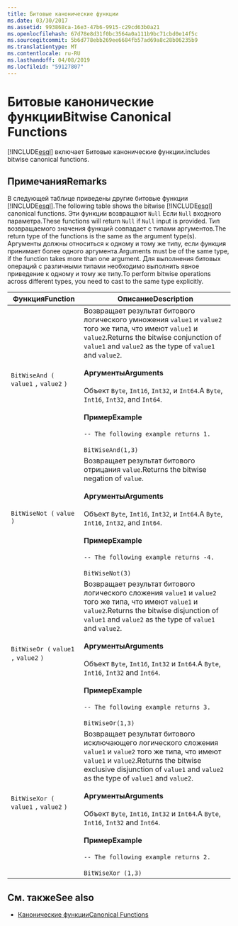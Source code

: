 ```yaml
---
title: Битовые канонические функции
ms.date: 03/30/2017
ms.assetid: 993868ca-16e3-47b6-9915-c29cd63b0a21
ms.openlocfilehash: 67d78e8d31f0bc3564a0a111b9bc71cbd0e14f5c
ms.sourcegitcommit: 5b6d778ebb269ee6684fb57ad69a8c28b06235b9
ms.translationtype: MT
ms.contentlocale: ru-RU
ms.lasthandoff: 04/08/2019
ms.locfileid: "59127807"
---
```

# <a name="bitwise-canonical-functions"></a><span data-ttu-id="58501-102">Битовые канонические функции</span><span class="sxs-lookup"><span data-stu-id="58501-102">Bitwise Canonical Functions</span></span>
[!INCLUDE[esql](../../../../../../includes/esql-md.md)] <span data-ttu-id="58501-103">включает Битовые канонические функции.</span><span class="sxs-lookup"><span data-stu-id="58501-103">includes bitwise canonical functions.</span></span>  
  
## <a name="remarks"></a><span data-ttu-id="58501-104">Примечания</span><span class="sxs-lookup"><span data-stu-id="58501-104">Remarks</span></span>  
 <span data-ttu-id="58501-105">В следующей таблице приведены другие битовые функции [!INCLUDE[esql](../../../../../../includes/esql-md.md)].</span><span class="sxs-lookup"><span data-stu-id="58501-105">The following table shows the bitwise [!INCLUDE[esql](../../../../../../includes/esql-md.md)] canonical functions.</span></span> <span data-ttu-id="58501-106">Эти функции возвращают `Null` Если `Null` входного параметра.</span><span class="sxs-lookup"><span data-stu-id="58501-106">These functions will return `Null` if `Null` input is provided.</span></span> <span data-ttu-id="58501-107">Тип возвращаемого значения функций совпадает с типами аргументов.</span><span class="sxs-lookup"><span data-stu-id="58501-107">The return type of the functions is the same as the argument type(s).</span></span> <span data-ttu-id="58501-108">Аргументы должны относиться к одному и тому же типу, если функция принимает более одного аргумента.</span><span class="sxs-lookup"><span data-stu-id="58501-108">Arguments must be of the same type, if the function takes more than one argument.</span></span> <span data-ttu-id="58501-109">Для выполнения битовых операций с различными типами необходимо выполнить явное приведение к одному и тому же типу.</span><span class="sxs-lookup"><span data-stu-id="58501-109">To perform bitwise operations across different types, you need to cast to the same type explicitly.</span></span>  
  
|<span data-ttu-id="58501-110">Функция</span><span class="sxs-lookup"><span data-stu-id="58501-110">Function</span></span>|<span data-ttu-id="58501-111">Описание</span><span class="sxs-lookup"><span data-stu-id="58501-111">Description</span></span>|  
|--------------|-----------------|  
|`BitWiseAnd (` `value1` `,`  `value2` `)`|<span data-ttu-id="58501-112">Возвращает результат битового логического умножения `value1` и `value2` того же типа, что имеют `value1` и `value2`.</span><span class="sxs-lookup"><span data-stu-id="58501-112">Returns the bitwise conjunction of `value1` and `value2` as the type of `value1` and `value2`.</span></span><br /><br /> **<span data-ttu-id="58501-113">Аргументы</span><span class="sxs-lookup"><span data-stu-id="58501-113">Arguments</span></span>**<br /><br /> <span data-ttu-id="58501-114">Объект `Byte`, `Int16`, `Int32`, и `Int64`.</span><span class="sxs-lookup"><span data-stu-id="58501-114">A `Byte`, `Int16`, `Int32`, and `Int64`.</span></span><br /><br /> **<span data-ttu-id="58501-115">Пример</span><span class="sxs-lookup"><span data-stu-id="58501-115">Example</span></span>**<br /><br /> `-- The following example returns 1.`<br /><br /> `BitWiseAnd(1,3)`|  
|`BitWiseNot (` `value` `)`|<span data-ttu-id="58501-116">Возвращает результат битового отрицания `value`.</span><span class="sxs-lookup"><span data-stu-id="58501-116">Returns the bitwise negation of `value`.</span></span><br /><br /> **<span data-ttu-id="58501-117">Аргументы</span><span class="sxs-lookup"><span data-stu-id="58501-117">Arguments</span></span>**<br /><br /> <span data-ttu-id="58501-118">Объект `Byte`, `Int16`, `Int32`, и `Int64`.</span><span class="sxs-lookup"><span data-stu-id="58501-118">A `Byte`, `Int16`, `Int32`, and `Int64`.</span></span><br /><br /> **<span data-ttu-id="58501-119">Пример</span><span class="sxs-lookup"><span data-stu-id="58501-119">Example</span></span>**<br /><br /> `-- The following example returns -4.`<br /><br /> `BitWiseNot(3)`|  
|`BitWiseOr (` `value1` `,`  `value2` `)`|<span data-ttu-id="58501-120">Возвращает результат битового логического сложения `value1` и `value2` того же типа, что имеют `value1` и `value2`.</span><span class="sxs-lookup"><span data-stu-id="58501-120">Returns the bitwise disjunction of `value1` and `value2` as the type of `value1` and `value2`.</span></span><br /><br /> **<span data-ttu-id="58501-121">Аргументы</span><span class="sxs-lookup"><span data-stu-id="58501-121">Arguments</span></span>**<br /><br /> <span data-ttu-id="58501-122">Объект `Byte`, `Int16`, `Int32` и `Int64`.</span><span class="sxs-lookup"><span data-stu-id="58501-122">A `Byte`, `Int16`, `Int32` and `Int64`.</span></span><br /><br /> **<span data-ttu-id="58501-123">Пример</span><span class="sxs-lookup"><span data-stu-id="58501-123">Example</span></span>**<br /><br /> `-- The following example returns 3.`<br /><br /> `BitWiseOr(1,3)`|  
|`BitWiseXor (` `value1` `,`  `value2` `)`|<span data-ttu-id="58501-124">Возвращает результат битового исключающего логического сложения `value1` и `value2` того же типа, что имеют `value1` и `value2`.</span><span class="sxs-lookup"><span data-stu-id="58501-124">Returns the bitwise exclusive disjunction of `value1` and `value2` as the type of `value1` and `value2`.</span></span><br /><br /> **<span data-ttu-id="58501-125">Аргументы</span><span class="sxs-lookup"><span data-stu-id="58501-125">Arguments</span></span>**<br /><br /> <span data-ttu-id="58501-126">Объект `Byte`, `Int16`, `Int32` и `Int64`.</span><span class="sxs-lookup"><span data-stu-id="58501-126">A `Byte`, `Int16`, `Int32` and `Int64`.</span></span><br /><br /> **<span data-ttu-id="58501-127">Пример</span><span class="sxs-lookup"><span data-stu-id="58501-127">Example</span></span>**<br /><br /> `-- The following example returns 2.`<br /><br /> `BitWiseXor (1,3)`|  
  
## <a name="see-also"></a><span data-ttu-id="58501-128">См. также</span><span class="sxs-lookup"><span data-stu-id="58501-128">See also</span></span>

- [<span data-ttu-id="58501-129">Канонические функции</span><span class="sxs-lookup"><span data-stu-id="58501-129">Canonical Functions</span></span>](../../../../../../docs/framework/data/adonet/ef/language-reference/canonical-functions.md)
